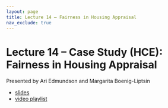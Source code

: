 ```yaml
---
layout: page
title: Lecture 14 – Fairness in Housing Appraisal
nav_exclude: true
---
```


# Lecture 14 – Case Study (HCE): Fairness in Housing Appraisal

Presented by Ari Edmundson and Margarita Boenig-Liptsin

- [slides](https://docs.google.com/presentation/d/1FYML1Yu27f7ROd0--MAEjudBxmUbTWh8jkwdA82RwB4/edit#slide=id.gcab43a01d7_1_251)
- [video playlist](https://www.youtube.com/playlist?list=PLQCcNQgUcDfo7wid1ZOQ47I_U1ZC1z6n7)

<!--A reminder – the right column of the table below contains _Quick Checks_. These are **not** required but suggested to help you check your understanding.

<table>
<colgroup>
<col style="width: 25%" />
<col style="width: 25%" />
<col style="width: 25%" />
</colgroup>
<thead>
<tr class="header">
<th></th>
<th>Video</th>
<th>Quick Check</th>
</tr>
</thead>
<tbody>
<tr>
<td><strong>14.1</strong> <br />A quick recap of the modeling process, and a roadmap for lecture.</td>
<td><iframe width="300" height="" src="https://youtube.com/embed/HS8W2dl5KXo" frameborder="0" allow="accelerometer; autoplay; encrypted-media; gyroscope; picture-in-picture" allowfullscreen=""></iframe></td>
<td><a href="https://forms.gle/A9tQ7K2xTe5cy5Zm7" target="\_blank">14.1</a></td>
</tr>
<tr>
<td><strong>14.2</strong> <br />Defining the multiple linear regression model using linear algebra (dot products and matrix multiplication). Introducing the idea of a design matrix.</td>
<td><iframe width="300" height="" src="https://youtube.com/embed/oGIPhLtVb6k" frameborder="0" allow="accelerometer; autoplay; encrypted-media; gyroscope; picture-in-picture" allowfullscreen=""></iframe></td>
<td><a href="https://forms.gle/hcgKbrJvHXHUAQha7" target="\_blank">14.2</a></td>
</tr>
<tr>
<td><strong>14.3</strong> <br />Defining the mean squared error of the multiple linear regression model as the (scaled) norm of the residual vector.</td>
<td><iframe width="300" height="" src="https://youtube.com/embed/odY5eSwJ02w" frameborder="0" allow="accelerometer; autoplay; encrypted-media; gyroscope; picture-in-picture" allowfullscreen=""></iframe></td>
<td><a href="https://forms.gle/L8WqsEyCZRtESY4N9" target="\_blank">14.3</a></td>
</tr>
<tr>
<td><strong>14.4</strong> <br />Using a geometric argument to determine the optimal model parameter.</td>
<td><iframe width="300" height="" src="https://youtube.com/embed/nkLUTatnK0s" frameborder="0" allow="accelerometer; autoplay; encrypted-media; gyroscope; picture-in-picture" allowfullscreen=""></iframe></td>
<td><a href="https://forms.gle/bhmiDSLDdJDbigMw8" target="\_blank">14.4</a></td>
</tr>
<tr>
<td><strong>14.5</strong> <br />Residual plots. Properties of residuals, with and without an intercept term in our model.</td>
<td><iframe width="300" height="" src="https://youtube.com/embed/lT_gzva-dKg" frameborder="0" allow="accelerometer; autoplay; encrypted-media; gyroscope; picture-in-picture" allowfullscreen=""></iframe></td>
<td><a href="https://forms.gle/YkSWw7iR6vJzXfZA6" target="\_blank">14.5</a></td>
</tr>
<tr>
<td><strong>14.6</strong> <br />Discussing the conditions in which there isn't a unique solution for the optimal model parameter. A summary, and outline of what is to come.</td>
<td><iframe width="300" height="" src="https://youtube.com/embed/9e_w8up-8Yc" frameborder="0" allow="accelerometer; autoplay; encrypted-media; gyroscope; picture-in-picture" allowfullscreen=""></iframe></td>
<td><a href="https://forms.gle/z6hNshYCtLB4biHf6" target="\_blank">14.6</a></td>
</tr>
</tbody>
</table>
-->